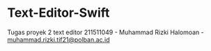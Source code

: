 # Text-Editor-Swift
Tugas proyek 2 text editor
211511049 - Muhammad Rizki Halomoan - muhammad.rizki.tif21@polban.ac.id
